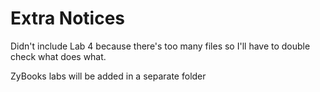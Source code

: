# Extra Notices
Didn't include Lab 4 because there's too many files so I'll have to double check what does what.

ZyBooks labs will be added in a separate folder
